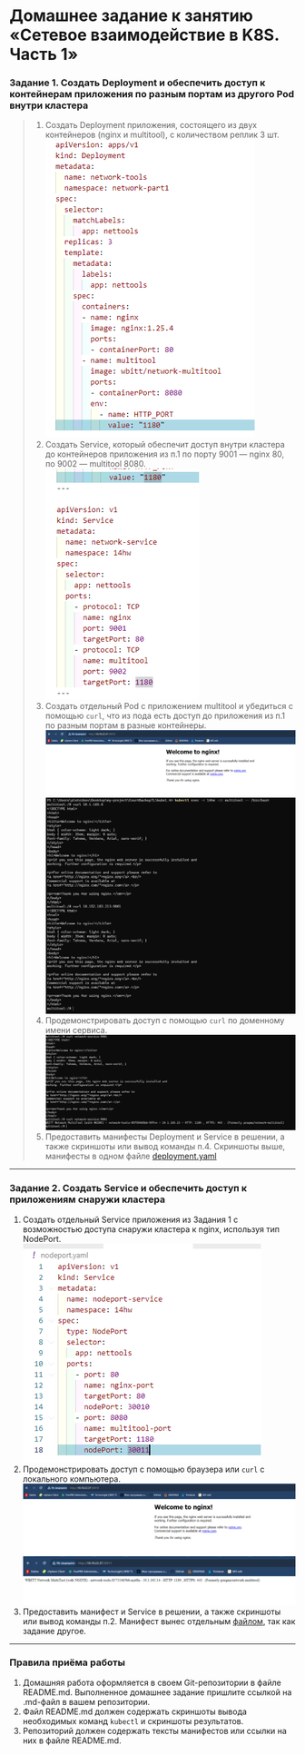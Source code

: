 
# Домашнее задание к занятию «Сетевое взаимодействие в K8S. Часть 1»

### Задание 1. Создать Deployment и обеспечить доступ к контейнерам приложения по разным портам из другого Pod внутри кластера

> 1. Создать Deployment приложения, состоящего из двух контейнеров (nginx и multitool), с количеством реплик 3 шт.
![alt text](image.png)
> 2. Создать Service, который обеспечит доступ внутри кластера до контейнеров приложения из п.1 по порту 9001 — nginx 80, по 9002 — multitool 8080.
![alt text](image-5.png)
> 3. Создать отдельный Pod с приложением multitool и убедиться с помощью `curl`, что из пода есть доступ до приложения из п.1 по разным портам в разные контейнеры.
![alt text](image-3.png)
![alt text](image-4.png)
> 4. Продемонстрировать доступ с помощью `curl` по доменному имени сервиса.
![alt text](image-6.png)
> 5. Предоставить манифесты Deployment и Service в решении, а также скриншоты или вывод команды п.4.
Скриншоты выше, манифесты в одном файле [deployment.yaml](./deployment.yaml)
------

### Задание 2. Создать Service и обеспечить доступ к приложениям снаружи кластера

1. Создать отдельный Service приложения из Задания 1 с возможностью доступа снаружи кластера к nginx, используя тип NodePort.
![alt text](image-2.png)
2. Продемонстрировать доступ с помощью браузера или `curl` с локального компьютера.
![alt text](image-3.png)
![alt text](image-7.png)
3. Предоставить манифест и Service в решении, а также скриншоты или вывод команды п.2.
Манифест вынес отдельным [файлом](./nodeport.yaml), так как задание другое.
------

### Правила приёма работы

1. Домашняя работа оформляется в своем Git-репозитории в файле README.md. Выполненное домашнее задание пришлите ссылкой на .md-файл в вашем репозитории.
2. Файл README.md должен содержать скриншоты вывода необходимых команд `kubectl` и скриншоты результатов.
3. Репозиторий должен содержать тексты манифестов или ссылки на них в файле README.md.
